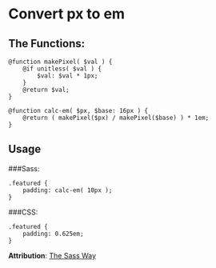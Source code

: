 # Convert px to em

## The Functions:

	@function makePixel( $val ) {
		@if unitless( $val ) {
			$val: $val * 1px;
		}
		@return $val;
	}

	@function calc-em( $px, $base: 16px ) {
		@return ( makePixel($px) / makePixel($base) ) * 1em;
	}

## Usage

###Sass:

	.featured {
		padding: calc-em( 10px );
	}

###CSS:

	.featured {
		padding: 0.625em;
	}

**Attribution**: [The Sass Way](http://thesassway.com/intermediate/responsive-web-design-part-1)